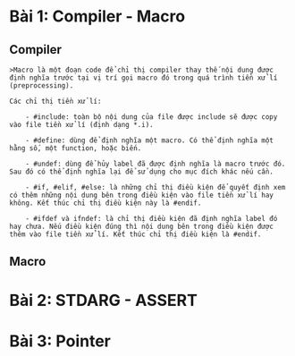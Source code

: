 # Bài 1: Compiler - Macro
## Compiler
    >Macro là một đoạn code để chỉ thị compiler thay thế nội dung được định nghĩa trước tại vị trí gọi macro đó trong quá trình tiền xử lí (preprocessing).

	Các chỉ thị tiền xử lí:
    
    	- #include: toàn bộ nội dung của file được include sẽ được copy vào file tiền xử lí (định dạng *.i).
    
	    - #define: dùng để định nghĩa một macro. Có thể định nghĩa một hằng số, một function, hoặc biến.
    
    	- #undef: dùng để hủy label đã được định nghĩa là macro trước đó. Sau đó có thể định nghĩa lại để sử dụng cho mục đích khác nếu cần.
    
    	- #if, #elif, #else: là những chỉ thị điều kiện để quyết định xem có thêm những nội dung bên trong điều kiện vào file tiền xử lí hay không. Kết thúc chỉ thị điều kiện này là #endif.
    
    	- #ifdef và ifndef: là chỉ thị điều kiện đã định nghĩa label đó hay chưa. Nếu điều kiện đúng thì nội dung bên trong điều kiện được thêm vào file tiền xử lí. Kết thúc chỉ thị điều kiện là #endif.
## Macro
# Bài 2: STDARG - ASSERT

# Bài 3: Pointer


